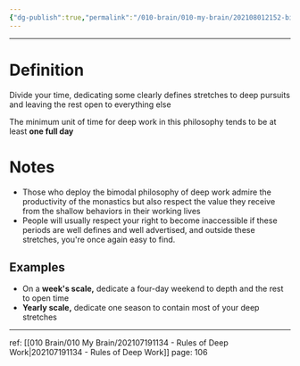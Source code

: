 ```yaml
---
{"dg-publish":true,"permalink":"/010-brain/010-my-brain/202108012152-bimodal-philosophy-of-deep-work/","created":"2021-08-01T21:52:31.000-04:00","updated":"2025-03-21T15:49:39.891-04:00"}
---
```


---

# Definition
Divide your time, dedicating some clearly defines stretches to deep pursuits and leaving the rest open to everything else

The minimum unit of time for deep work in this philosophy tends to be at least **one full day**

# Notes

-   Those who deploy the bimodal philosophy of deep work admire the productivity of the monastics but also respect the value they receive from the shallow behaviors in their working lives
-   People will usually respect your right to become inaccessible if these periods are well defines and well advertised, and outside these stretches, you're once again easy to find.

## Examples

-   On a **week's scale,** dedicate a four-day weekend to depth and the rest to open time
-   **Yearly scale,** dedicate one season to contain most of your deep stretches



---

ref: [[010 Brain/010 My Brain/202107191134 - Rules of Deep Work\|202107191134 - Rules of Deep Work]]
page: 106